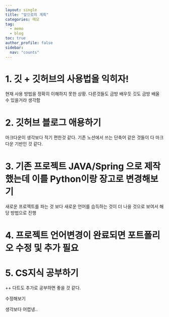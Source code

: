 ```yaml
---
layout: single
title: "앞으로의 계획"
categories: 메모
tag:
  - memo
  - blog
toc: true
author_profile: false
sidebar:
  nav: "counts"
---
```


# 1. 깃 + 깃허브의 사용법을 익히자!
현재 사용 방법을 정확히 이해하지 못한 상황. 다른것들도 금방 배우듯 깃도 금방 배울 수 있을거라 생각함

# 2. 깃허브 블로그 애용하기
마크다운이 생각보다 적기 편한것 같다. 기존 노션에서 쓰는 단축어 같은 것들이 다 마크다운 기반인 것 같다.

# 3. 기존 프로젝트 JAVA/Spring 으로 제작했는데 이를 Python이랑 장고로 변경해보기
새로운 프로젝트를 파는 것 보다 새로운 언어를 습득하는 것이 더 나을 것으로 보여서 해당 방법으로 진행

# 4. 프로젝트 언어변경이 완료되면 포트폴리오 수정 및 추가 필요

# 5. CS지식 공부하기

++ 다트도 추가로 공부하면 좋을 것 같다.

수정해보기

생각보다 어렵넹..